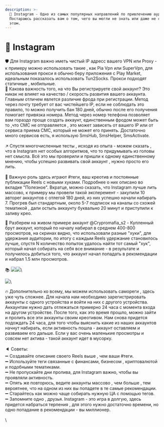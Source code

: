 ```yaml
---
description: >-
  📕 Instagram - Одно из самых популярных направлений по привлечению аудитории.
  Постараюсь рассказать вам о том, чего вы могли не знать или даже не слышали об
  этом.
---
```


# 📕 Instagram

🛡️ Для Instagram важно иметь чистый IP адресс вашего VPN или Proxy - к примеру можно использовать такие , как Pia Vpn или SuperVpn, для использования прокси я обычно беру приложения с  Play Market, идеальным показалось использовать Tun2Socks. Прокси подходят статичные , мобильные.\
📧 Какова важность того, на что Вы регистрируете свой аккаунт? Это никак не влияет на качество / скорость развития вашего аккаунта. Главным отличем явлется различие фрода при регистрации. Метод через почту требует от вас чистейшего IP, если не соблюдать это правило, то можно получить бан 180 дней, обычно после его получения помогает привязка номера. Метод через номер телефона позволяет вам гораздо проще создать аккаунт, единственным фродом может быть то ,что СМС не отправляется , это может зависеть от вашего IP или от сервиса приема СМС, который не может его принять. Достаточно много сервисов есть, я использую SmsHub, SmsHelper, SmsActivate. \
\
↗️ Спустя многочисленные тесты , исходя из опыта - можем сказать , что в Instagram нет особых алгоритмов, что то придумывать из головы нет смысла. Всё это мы проверили и пришли к одному единственному мнению, чтобы успешно развивать свой аккаунт , нужно просто его лить.\
\
📌 Важную роль здесь играют #теги, ваш креотив и постоянные публикации Reels с новыми хуками. Подробнее о них описано во вкладке "Полезное". Вкратце, можно сказать, что Instagram лучше лить массово, к примеру мы провели такой эксперемент - закупили 10 авторег аккаунтов с отлегой 180 дней, из них успешно начали набирать 7. Прогрев был стандартным, около 5-7 подписок на каналы со схожей тематикой , дали остыть аккаунту буквально 20 минут и приступили к заливу крео.

📕 Разберем на живом примере аккаунт @Crypromafia\_s2 - Купленный брут аккаунт, который по началу набирал в среднем 400-800 просмотров, на скринах видно, что использовали разные "хуки", для удержания аудитории, по итогу с каждым Reels удержание становилось лучше, спустя N количество попыток удалось найти тот самый "хук", который начал собирать на себя все внимание - в результате и получилось добиться того, что аккаунт начал попадать в рекомендации и набрал 1.5 млн просмотров.\
\
&#x20;       📚 ![](https://3773814146-files.gitbook.io/~/files/v0/b/gitbook-x-prod.appspot.com/o/spaces%2FrMM3bVoPG4X6GDhpLWk0%2Fuploads%2F4TQOdvGkcBm7n50luuop%2Fimage.png?alt=media\&token=c62fa56c-4b27-498d-94d6-2ff09e9ce089)![](https://3773814146-files.gitbook.io/~/files/v0/b/gitbook-x-prod.appspot.com/o/spaces%2FrMM3bVoPG4X6GDhpLWk0%2Fuploads%2FMqTcjyARVybSMEhqW8Gc%2Fimage.png?alt=media\&token=65038a00-834c-4249-94da-4ea54b3e9f50)\


&#x20;                                                   ![](https://3773814146-files.gitbook.io/~/files/v0/b/gitbook-x-prod.appspot.com/o/spaces%2FrMM3bVoPG4X6GDhpLWk0%2Fuploads%2FCTnWw90dqUnHUMG35J5W%2Fimage.png?alt=media\&token=d964e844-3291-445d-88cf-a0f396c1228e)\


🔥 Дополнительно ко всему, мы можем использовать самореги , здесь уже чуть сложнее. Для начала нам необходимо зарегистрировать аккаунты с одного устройства и войти на них с другого устройства.\
Аккаунтам нужно дать отлежаться примерно 24 часа с момента входа на другом устройстве. После того, как это время прошло, можно зайти и пролить все эти аккаунты своим креотивом. Нам снова придется подождать 24 часа, для того чтобы выяснить какие из наших аккаунтов начнут набирать, если активность пошла - аккаунт оставляем и развиваем его дальше. Если у вас очень маленькие просмотры и совсем нет актива - такой аккаунт идет в мусорку.\
\
🔈 Советы: \
➖ Создавайте описание своего Reels выше , чем ваши #теги.\
➖ Используйте теги связанные с финансами, бизнесом , криптовалютой и подобными тематиками.\
➖ Не пропускайте дни пролива, для Instagram важно, чтобы вы проявляли активность.\
➖ Опять же повторюсь, ведите аккаунты массово , чем больше , тем вероятнее, что на одном из них вы попадете в те самые рекомендации.\
➖ Старайтесь как можно чаще собирать нужную ЦА с помощью тегов.\
➖ Запомните одно , друзья. Instagram - это игра в долгую, здесь придется набраться терпения , для этого нужно достаточно времени, но одно попадание в рекомендации - вы миллионер.\
\
\
